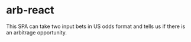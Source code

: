 # arb-react

This SPA can take two input bets in US odds format and tells us if there is an arbitrage opportunity.

